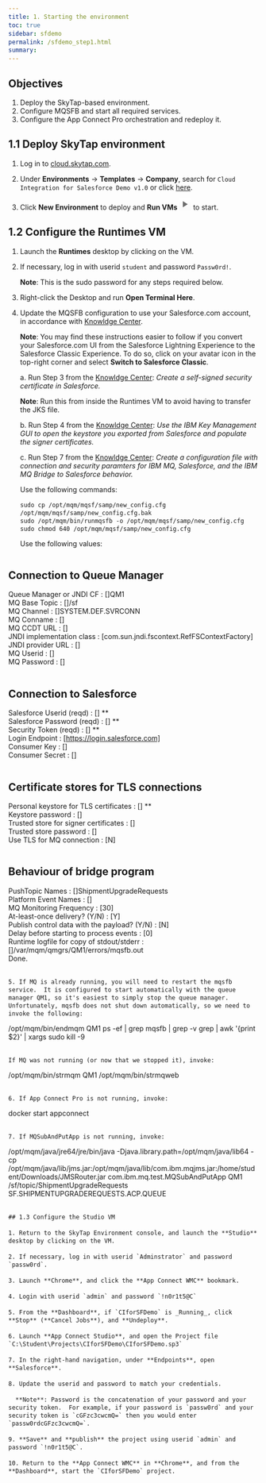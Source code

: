 ```yaml
---
title: 1. Starting the environment
toc: true
sidebar: sfdemo
permalink: /sfdemo_step1.html
summary: 
---
```


## Objectives
1. Deploy the SkyTap-based environment.
2. Configure MQSFB and start all required services.
3. Configure the App Connect Pro orchestration and redeploy it.

## 1.1 Deploy SkyTap environment
1. Log in to [cloud.skytap.com](http://cloud.skytap.com).

2. Under **Environments** -> **Templates** -> **Company**, search for `Cloud Integration for Salesforce Demo v1.0` or click [here](https://cloud.skytap.com/templates/1043585).

3. Click **New Environment** to deploy and **Run VMs** ![Run VMs](images/sfdemo_step1_runVMs.png) to start. 

## 1.2 Configure the Runtimes VM

1. Launch the **Runtimes** desktop by clicking on the VM.

2. If necessary, log in with userid `student` and password `Passw0rd!`.  

   **Note**: This is the sudo password for any steps required below.

3. Right-click the Desktop and run **Open Terminal Here**.

4. Update the MQSFB configuration to use your Salesforce.com account, in accordance with [Knowldge Center](https://www.ibm.com/support/knowledgecenter/en/SSFKSJ_9.0.0/com.ibm.mq.con.doc/q129310_.htm).

   **Note**: You may find these instructions easier to follow if you convert your Salesforce.com UI from the Salesforce Lightning Experience to the Salesforce Classic Experience.  To do so, click on your avatar icon in the top-right corner and select **Switch to Salesforce Classic**.
  
   a. Run Step 3 from the [Knowldge Center](https://www.ibm.com/support/knowledgecenter/en/SSFKSJ_9.0.0/com.ibm.mq.con.doc/q129310_.htm): _Create a self-signed security certificate in Salesforce._  
  
   **Note**: Run this from inside the Runtimes VM to avoid having to transfer the JKS file.
  
   b. Run Step 4 from the [Knowldge Center](https://www.ibm.com/support/knowledgecenter/en/SSFKSJ_9.0.0/com.ibm.mq.con.doc/q129310_.htm): _Use the IBM Key Management GUI to open the keystore you exported from Salesforce and populate the signer certificates._
  
   c. Run Step 7 from the [Knowldge Center](https://www.ibm.com/support/knowledgecenter/en/SSFKSJ_9.0.0/com.ibm.mq.con.doc/q129310_.htm): _Create a configuration file with connection and security paramters for IBM MQ, Salesforce, and the IBM MQ Bridge to Salesforce behavior._  
  
   Use the following commands:
  
   ```
   sudo cp /opt/mqm/mqsf/samp/new_config.cfg /opt/mqm/mqsf/samp/new_config.cfg.bak  
   sudo /opt/mqm/bin/runmqsfb -o /opt/mqm/mqsf/samp/new_config.cfg  
   sudo chmod 640 /opt/mqm/mqsf/samp/new_config.cfg
   ```
  
   Use the following values:
  
   ```
Connection to Queue Manager  
---------------------------  
Queue Manager or JNDI CF   : []QM1  
MQ Base Topic              : []/sf  
MQ Channel                 : []SYSTEM.DEF.SVRCONN  
MQ Conname                 : []  
MQ CCDT URL                : []  
JNDI implementation class  : [com.sun.jndi.fscontext.RefFSContextFactory]  
JNDI provider URL          : []  
MQ Userid                  : []  
MQ Password                : []  
```
   ```
Connection to Salesforce  
------------------------  
Salesforce Userid (reqd)   : [] **  
Salesforce Password (reqd) : [] **  
Security Token (reqd)      : [] **  
Login Endpoint             : [https://login.salesforce.com]  
Consumer Key               : []  
Consumer Secret            : []  
```
   ```
Certificate stores for TLS connections  
--------------------------------------  
Personal keystore for TLS certificates : [] **  
Keystore password          : []  
Trusted store for signer certificates : []  
Trusted store password     : []  
Use TLS for MQ connection  : [N]  
```
   ```
Behaviour of bridge program  
---------------------------  
PushTopic Names            : []ShipmentUpgradeRequests  
Platform Event Names       : []  
MQ Monitoring Frequency    : [30]  
At-least-once delivery? (Y/N) : [Y]  
Publish control data with the payload? (Y/N) : [N]  
Delay before starting to process events : [0]  
Runtime logfile for copy of stdout/stderr : []/var/mqm/qmgrs/QM1/errors/mqsfb.out  
Done.
```
  
5. If MQ is already running, you will need to restart the mqsfb service.  It is configured to start automatically with the queue manager QM1, so it's easiest to simply stop the queue manager.  Unfortunately, mqsfb does not shut down automatically, so we need to invoke the following:

   ```
   /opt/mqm/bin/endmqm QM1
   ps -ef | grep mqsfb | grep -v grep | awk '{print $2}' | xargs sudo kill -9
   ```

   If MQ was not running (or now that we stopped it), invoke:

   ```
   /opt/mqm/bin/strmqm QM1
   /opt/mqm/bin/strmqweb
   ```

6. If App Connect Pro is not running, invoke:

   ```
   docker start appconnect
   ```

7. If MQSubAndPutApp is not running, invoke:

   ```
   /opt/mqm/java/jre64/jre/bin/java -Djava.library.path=/opt/mqm/java/lib64 -cp /opt/mqm/java/lib/jms.jar:/opt/mqm/java/lib/com.ibm.mqjms.jar:/home/student/Downloads/JMSRouter.jar com.ibm.mq.test.MQSubAndPutApp QM1 /sf/topic/ShipmentUpgradeRequests SF.SHIPMENTUPGRADEREQUESTS.ACP.QUEUE
```

## 1.3 Configure the Studio VM

1. Return to the SkyTap Environment console, and launch the **Studio** desktop by clicking on the VM.

2. If necessary, log in with userid `Adminstrator` and password `passw0rd`.

3. Launch **Chrome**, and click the **App Connect WMC** bookmark.

4. Login with userid `admin` and password `!n0r1t5@C`

5. From the **Dashboard**, if `CIforSFDemo` is _Running_, click **Stop** (**Cancel Jobs**), and **Undeploy**.

6. Launch **App Connect Studio**, and open the Project file `C:\Student\Projects\CIforSFDemo\CIforSFDemo.sp3`

7. In the right-hand navigation, under **Endpoints**, open **Salesforce**.

8. Update the userid and password to match your credentials.

  **Note**: Password is the concatenation of your password and your security token.  For example, if your password is `passw0rd` and your security token is `cGFzc3cwcmQ=` then you would enter `passw0rdcGFzc3cwcmQ=`.
  
9. **Save** and **publish** the project using userid `admin` and password `!n0r1t5@C`.

10. Return to the **App Connect WMC** in **Chrome**, and from the **Dashboard**, start the `CIforSFDemo` project.



